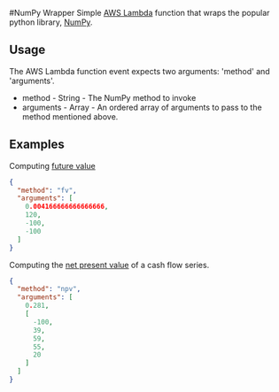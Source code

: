 #NumPy Wrapper
Simple [AWS Lambda](https://aws.amazon.com/lambda) function that wraps the popular python library, [NumPy](http://www.numpy.org/).

## Usage

The AWS Lambda function event expects two arguments: 'method' and 'arguments'.
* method - String - The NumPy method to invoke
* arguments - Array - An ordered array of arguments to pass to the method mentioned above.

## Examples

Computing [future value](https://docs.scipy.org/doc/numpy/reference/generated/numpy.fv.html) 
```json
{
  "method": "fv",
  "arguments": [
    0.004166666666666666,
    120,
    -100,
    -100
  ]
}
```

Computing the [net present value](https://docs.scipy.org/doc/numpy/reference/generated/numpy.npv.html) of a cash flow series.
```json
{
  "method": "npv",
  "arguments": [
    0.281,
    [
      -100,
      39,
      59,
      55,
      20
    ]
  ]
}
```
##